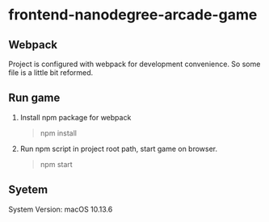 # frontend-nanodegree-arcade-game

## Webpack

Project is configured with webpack for development convenience. So some file is a little bit reformed.

## Run game

1. Install npm package for webpack

   > npm install

2. Run npm script in project root path, start game on browser.

   > npm start

## Syetem

System Version: macOS 10.13.6
